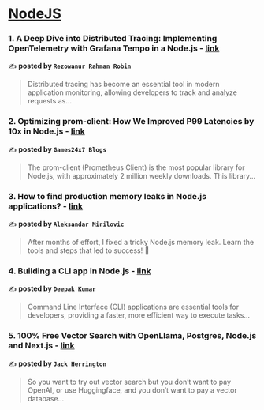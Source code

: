 
<h1><a href=https://medium.com/tag/nodejs/recommended target="_blank" rel="noopener noreferrer">NodeJS</a></h1>
<h3>1. A Deep Dive into Distributed Tracing: Implementing OpenTelemetry with Grafana Tempo in a Node.js - <a href="https://medium.com/@robin5002234/a-deep-dive-into-distributed-tracing-implementing-opentelemetry-with-grafana-tempo-in-a-node-js-00bba55018c4" target="_blank" rel="noopener noreferrer">link</a></h3>

✍️ **posted by `Rezowanur Rahman Robin`**

<blockquote>Distributed tracing has become an essential tool in modern application monitoring, allowing developers to track and analyze requests as…</blockquote>

<h3>2. Optimizing prom-client: How We Improved P99 Latencies by 10x in Node.js - <a href="https://medium.com/@Games24x7Tech/optimizing-prom-client-how-we-improved-p99-latencies-by-10x-in-node-js-c3c2f6c68297" target="_blank" rel="noopener noreferrer">link</a></h3>

✍️ **posted by `Games24x7 Blogs`**

<blockquote>The prom-client (Prometheus Client) is the most popular library for Node.js, with approximately 2 million weekly downloads. This library…</blockquote>

<h3>3. How to find production memory leaks in Node.js applications? - <a href="https://medium.com/@amirilovic/how-to-find-production-memory-leaks-in-node-js-applications-a1b363b4884f" target="_blank" rel="noopener noreferrer">link</a></h3>

✍️ **posted by `Aleksandar Mirilovic`**

<blockquote>After months of effort, I fixed a tricky Node.js memory leak. Learn the tools and steps that led to success! 🚀</blockquote>

<h3>4. Building a CLI app in Node.js - <a href="https://medium.com/@deepak.kumar852182/building-a-cli-app-in-node-js-5ac6fd88f82b" target="_blank" rel="noopener noreferrer">link</a></h3>

✍️ **posted by `Deepak Kumar`**

<blockquote>Command Line Interface (CLI) applications are essential tools for developers, providing a faster, more efficient way to execute tasks…</blockquote>

<h3>5. 100% Free Vector Search with OpenLlama, Postgres, Node.js and Next.js - <a href="https://medium.com/javascript-in-plain-english/100-free-vector-search-with-openllama-postgres-nodejs-and-nextjs-e496856766f7" target="_blank" rel="noopener noreferrer">link</a></h3>

✍️ **posted by `Jack Herrington`**

<blockquote>So you want to try out vector search but you don’t want to pay OpenAI, or use Huggingface, and you don’t want to pay a vector database…</blockquote>


